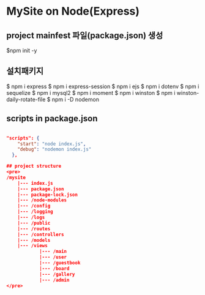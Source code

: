 # MySite on Node(Express)

## project mainfest 파일(package.json) 생성
$npm init -y

## 설치패키지
$ npm i express
$ npm i express-session
$ npm i ejs
$ npm i dotenv
$ npm i sequelize 
$ npm i mysql2
$ npm i moment
$ npm i winston
$ npm i winston-daily-rotate-file
$ npm i -D nodemon

## scripts in package.json
```JSON

"scripts": {
    "start": "node index.js",
    "debug": "nodemon index.js"
  },

## project structure
<pre>
/mysite
    |--- index.js
    |--- package.json
    |--- package-lock.json
    |--- /node-modules
    |--- /config
    |--- /logging
    |--- /logs
    |--- /public
    |--- /routes
    |--- /controllers
    |--- /models
    |--- /views
            |--- /main
            |--- /user
            |--- /guestbook
            |--- /board
            |--- /gallery
            |--- /admin
</pre>